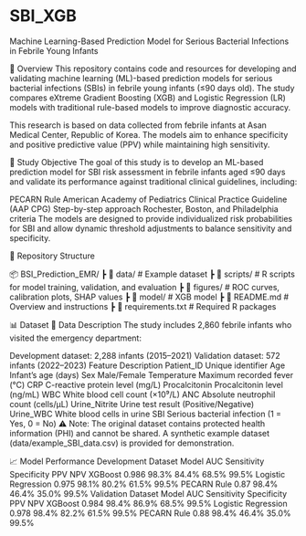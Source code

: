 # SBI_XGB
Machine Learning-Based Prediction Model for Serious Bacterial Infections in Febrile Young Infants

📌 Overview
This repository contains code and resources for developing and validating machine learning (ML)-based prediction models for serious bacterial infections (SBIs) in febrile young infants (≤90 days old). The study compares eXtreme Gradient Boosting (XGB) and Logistic Regression (LR) models with traditional rule-based models to improve diagnostic accuracy.

This research is based on data collected from febrile infants at Asan Medical Center, Republic of Korea. The models aim to enhance specificity and positive predictive value (PPV) while maintaining high sensitivity.

🏥 Study Objective
The goal of this study is to develop an ML-based prediction model for SBI risk assessment in febrile infants aged ≤90 days and validate its performance against traditional clinical guidelines, including:

PECARN Rule
American Academy of Pediatrics Clinical Practice Guideline (AAP CPG)
Step-by-step approach
Rochester, Boston, and Philadelphia criteria
The models are designed to provide individualized risk probabilities for SBI and allow dynamic threshold adjustments to balance sensitivity and specificity.

📂 Repository Structure

📦 BSI_Prediction_EMR/
 ┣ 📂 data/               # Example dataset
 ┣ 📂 scripts/            # R scripts for model training, validation, and evaluation
 ┣ 📂 figures/            # ROC curves, calibration plots, SHAP values
 ┣ 📂 model/              # XGB model
 ┣ 📄 README.md           # Overview and instructions
 ┣ 📄 requirements.txt    # Required R packages


📊 Dataset
📌 Data Description
The study includes 2,860 febrile infants who visited the emergency department:

Development dataset: 2,288 infants (2015–2021)
Validation dataset: 572 infants (2022–2023)
Feature	Description
Patient_ID	Unique identifier
Age	Infant’s age (days)
Sex	Male/Female
Temperature	Maximum recorded fever (°C)
CRP	C-reactive protein level (mg/L)
Procalcitonin	Procalcitonin level (ng/mL)
WBC	White blood cell count (×10⁹/L)
ANC	Absolute neutrophil count (cells/µL)
Urine_Nitrite	Urine test result (Positive/Negative)
Urine_WBC	White blood cells in urine
SBI	Serious bacterial infection (1 = Yes, 0 = No)
⚠️ Note: The original dataset contains protected health information (PHI) and cannot be shared. A synthetic example dataset (data/example_SBI_data.csv) is provided for demonstration.

📈 Model Performance
Development Dataset
Model	AUC	Sensitivity	Specificity	PPV	NPV
XGBoost	0.986	98.3%	84.4%	68.5%	99.5%
Logistic Regression	0.975	98.1%	80.2%	61.5%	99.5%
PECARN Rule	0.87	98.4%	46.4%	35.0%	99.5%
Validation Dataset
Model	AUC	Sensitivity	Specificity	PPV	NPV
XGBoost	0.984	98.4%	86.9%	68.5%	99.5%
Logistic Regression	0.978	98.4%	82.2%	61.5%	99.5%
PECARN Rule	0.88	98.4%	46.4%	35.0%	99.5%

